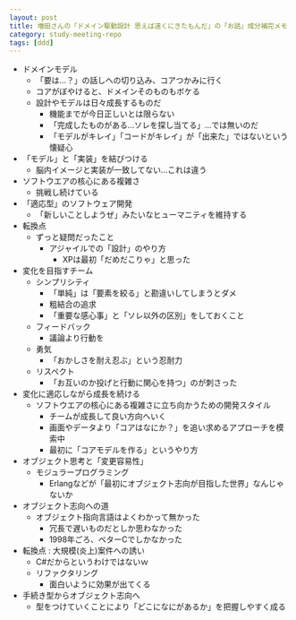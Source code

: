 ```yaml
---
layout: post
title: 増田さんの「ドメイン駆動設計 思えば遠くにきたもんだ」の「お話」成分補完メモ
category: study-meeting-repo
tags: [ddd]
---
```


+ ドメインモデル
  + 「要は…？」の話しへの切り込み、コアつかみに行く
  + コアがぼやけると、ドメインそのものもボケる
  + 設計やモデルは日々成長するものだ
      + 機能までが今日正しいとは限らない
      + 「完成したものがある…ソレを探し当てる」…では無いのだ
      + 「モデルがキレイ」「コードがキレイ」が「出来た」ではないという懐疑心
+ 「モデル」と「実装」を結びつける
  + 脳内イメージと実装が一致してない…これは違う
+ ソフトウエアの核心にある複雑さ
  + 挑戦し続けている
+ 「適応型」のソフトウェア開発
  + 「新しいことしようぜ」みたいなヒューマニティを維持する
+ 転換点
  + ずっと疑問だったこと
    + アジャイルでの「設計」のやり方
      + XPは最初「だめだこりゃ」と思った
+ 変化を目指すチーム
  + シンプリシティ
      + 「単純」は「要素を絞る」と勘違いしてしまうとダメ
      + 粗結合の追求
      + 「重要な感心事」と「ソレ以外の区別」をしておくこと
  + フィードバック
      + 議論より行動を
  + 勇気
      + 「おかしさを耐え忍ぶ」という忍耐力
  + リスペクト
      + 「お互いのか投げと行動に関心を持つ」のが刺さった
+ 変化に適応しながら成長を続ける
  + ソフトウエアの核心にある複雑さに立ち向かうための開発スタイル
      + チームが成長して良い方向へいく
      + 画面やデータより「コアはなにか？」を追い求めるアプローチを模索中
      + 最初に「コアモデルを作る」というやり方
+ オブジェクト思考と「変更容易性」
  + モジュラープログラミング
      + Erlangなどが「最初にオブジェクト志向が目指した世界」なんじゃないか
+ オブジェクト志向への道
  + オブジェクト指向言語はよくわかって無かった
      + 冗長で遅いものだとしか思わなかった
      + 1998年ごろ、ベターCでしかなかった
+ 転換点 : 大規模(炎上)案件への誘い
  + C#だからというわけではないｗ
  + リファクタリング
      + 面白いように効果が出てくる
+ 手続き型からオブジェクト志向へ
  + 型をつけていくことにより「どこになにがあるか」を把握しやすく成る
